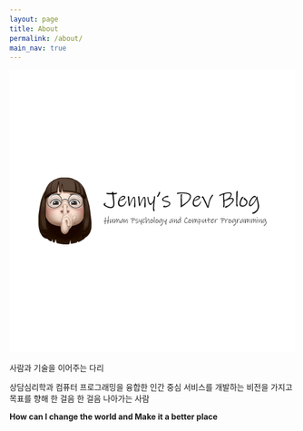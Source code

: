 ```yaml
---
layout: page
title: About
permalink: /about/
main_nav: true
---
```

![image](/assets/my/header_image66.png)

사람과 기술을 이어주는 다리  

상담심리학과 컴퓨터 프로그래밍을 융합한 인간 중심 서비스를 개발하는 비전을 가지고  
목표를 향해 한 걸음 한 걸음 나아가는 사람  

**How can I change the world and Make it a better place**

